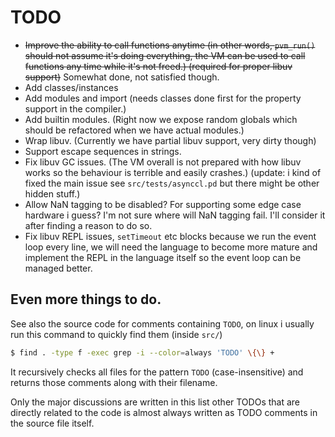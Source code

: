 # TODO
- ~~Improve the ability to call functions anytime (in other words, `pvm_run()` should not assume it's doing everything, the VM can be used to call functions any time while it's not freed.) (required for proper libuv support)~~ Somewhat done, not satisfied though.
- Add classes/instances
- Add modules and import (needs classes done first for the property support in the compiler.)
- Add builtin modules. (Right now we expose random globals which should be refactored when we have actual modules.)
- Wrap libuv. (Currently we have partial libuv support, very dirty though)
- Support escape sequences in strings.
- Fix libuv GC issues. (The VM overall is not prepared with how libuv works so the behaviour is terrible and easily crashes.) (update: i kind of fixed the main issue see `src/tests/asynccl.pd` but there might be other hidden stuff.)
- Allow NaN tagging to be disabled? For supporting some edge case hardware i guess? I'm not sure where will NaN tagging fail. I'll consider it after finding a reason to do so.
- Fix libuv REPL issues, `setTimeout` etc blocks because we run the event loop every line, we will need the language to become more mature and implement the REPL in the language itself so the event loop can be managed better.

## Even more things to do.
See also the source code for comments containing `TODO`, on linux i usually run this command to quickly find them (inside `src/`)
```sh
$ find . -type f -exec grep -i --color=always 'TODO' \{\} +
```
It recursively checks all files for the pattern `TODO` (case-insensitive) and returns those comments along with their filename.

Only the major discussions are written in this list other TODOs that are directly related to the code is almost always written as TODO comments in the source file itself.
